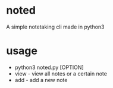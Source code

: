 # noted
A simple notetaking cli made in python3
# usage
- python3 noted.py [OPTION]
- view - view all notes or a certain note
- add - add a new note
